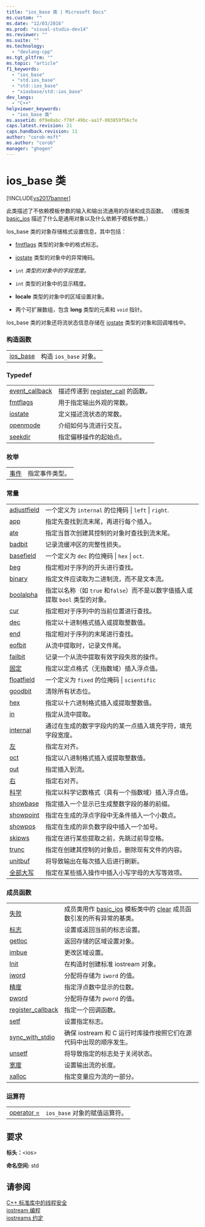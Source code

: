 ```yaml
---
title: "ios_base 类 | Microsoft Docs"
ms.custom: ""
ms.date: "12/03/2016"
ms.prod: "visual-studio-dev14"
ms.reviewer: ""
ms.suite: ""
ms.technology: 
  - "devlang-cpp"
ms.tgt_pltfrm: ""
ms.topic: "article"
f1_keywords: 
  - "ios_base"
  - "std.ios_base"
  - "std::ios_base"
  - "xiosbase/std::ios_base"
dev_langs: 
  - "C++"
helpviewer_keywords: 
  - "ios_base 类"
ms.assetid: 0f9e0abc-f70f-49bc-aa1f-003859f56cfe
caps.latest.revision: 21
caps.handback.revision: 11
author: "corob-msft"
ms.author: "corob"
manager: "ghogen"
---
```

# ios_base 类
[!INCLUDE[vs2017banner](../assembler/inline/includes/vs2017banner.md)]

此类描述了不依赖模板参数的输入和输出流通用的存储和成员函数。  （模板类 [basic\_ios](../standard-library/basic-ios-class.md) 描述了什么是通用对象以及什么依赖于模板参数。）  
  
 Ios\_base 类的对象存储格式设置信息，其中包括：  
  
-   [fmtflags](../Topic/ios_base::fmtflags.md) 类型的对象中的格式标志。  
  
-   [iostate](../Topic/ios_base::iostate.md) 类型的对象中的异常掩码。  
  
-   `int`  *类型的对象中的字段宽度。*  
  
-   `int` 类型的对象中的显示精度。  
  
-   **locale** 类型的对象中的区域设置对象。  
  
-   两个可扩展数组，包含 **long** 类型的元素和 `void` 指针。  
  
 Ios\_base 类的对象还将流状态信息存储在 [iostate](../Topic/ios_base::iostate.md) 类型的对象和回调堆栈中。  
  
### 构造函数  
  
|||  
|-|-|  
|[ios\_base](../Topic/ios_base::ios_base.md)|构造 `ios_base` 对象。|  
  
### Typedef  
  
|||  
|-|-|  
|[event\_callback](../Topic/ios_base::event_callback.md)|描述传递到 [register\_call](../Topic/ios_base::register_callback.md) 的函数。|  
|[fmtflags](../Topic/ios_base::fmtflags.md)|用于指定输出外观的常数。|  
|[iostate](../Topic/ios_base::iostate.md)|定义描述流状态的常数。|  
|[openmode](../Topic/ios_base::openmode.md)|介绍如何与流进行交互。|  
|[seekdir](../Topic/ios_base::seekdir.md)|指定偏移操作的起始点。|  
  
### 枚举  
  
|||  
|-|-|  
|[事件](../Topic/ios_base::event.md)|指定事件类型。|  
  
### 常量  
  
|||  
|-|-|  
|[adjustfield](../Topic/ios_base::fmtflags.md)|一个定义为 `internal` 的位掩码                      &#124; `left` &#124; `right`.|  
|[app](../Topic/ios_base::openmode.md)|指定先查找到流末尾，再进行每个插入。|  
|[ate](../Topic/ios_base::openmode.md)|指定当首次创建其控制的对象时查找到流末尾。|  
|[badbit](../Topic/ios_base::iostate.md)|记录流缓冲区的完整性损失。|  
|[basefield](../Topic/ios_base::fmtflags.md)|一个定义为 `dec` 的位掩码                      &#124; `hex` &#124; `oct`.|  
|[beg](../Topic/ios_base::seekdir.md)|指定相对于序列的开头进行查找。|  
|[binary](../Topic/ios_base::openmode.md)|指定文件应读取为二进制流，而不是文本流。|  
|[boolalpha](../Topic/ios_base::fmtflags.md)|指定以名称（如 `true` 和`false`）而不是以数字值插入或提取 `bool` 类型的对象。|  
|[cur](../Topic/ios_base::seekdir.md)|指定相对于序列中的当前位置进行查找。|  
|[dec](../Topic/ios_base::fmtflags.md)|指定以十进制格式插入或提取整数值。|  
|[end](../Topic/ios_base::seekdir.md)|指定相对于序列的末尾进行查找。|  
|[eofbit](../Topic/ios_base::iostate.md)|从流中提取时，记录文件尾。|  
|[failbit](../Topic/ios_base::iostate.md)|记录一个从流中提取有效字段失败的操作。|  
|[固定](../Topic/ios_base::fmtflags.md)|指定以定点格式（无指数域）插入浮点值。|  
|[floatfield](../Topic/ios_base::fmtflags.md)|一个定义为 `fixed` 的位掩码                      &#124; `scientific`|  
|[goodbit](../Topic/ios_base::iostate.md)|清除所有状态位。|  
|[hex](../Topic/ios_base::fmtflags.md)|指定以十六进制格式插入或提取整数值。|  
|[in](../Topic/ios_base::openmode.md)|指定从流中提取。|  
|[internal](../Topic/ios_base::fmtflags.md)|通过在生成的数字字段内的某一点插入填充字符，填充字段宽度。|  
|[左](../Topic/ios_base::fmtflags.md)|指定左对齐。|  
|[oct](../Topic/ios_base::fmtflags.md)|指定以八进制格式插入或提取整数值。|  
|[out](../Topic/ios_base::openmode.md)|指定插入到流。|  
|[右](../Topic/ios_base::fmtflags.md)|指定右对齐。|  
|[科学](../Topic/ios_base::fmtflags.md)|指定以科学记数格式（具有一个指数域）插入浮点值。|  
|[showbase](../Topic/ios_base::fmtflags.md)|指定插入一个显示已生成整数字段的基的前缀。|  
|[showpoint](../Topic/ios_base::fmtflags.md)|指定在生成的浮点字段中无条件插入一个小数点。|  
|[showpos](../Topic/ios_base::fmtflags.md)|指定在生成的非负数字段中插入一个加号。|  
|[skipws](../Topic/ios_base::fmtflags.md)|指定在进行某些提取之前，先跳过前导空格。|  
|[trunc](../Topic/ios_base::openmode.md)|指定在创建其控制的对象后，删除现有文件的内容。|  
|[unitbuf](../Topic/ios_base::fmtflags.md)|将导致输出在每次插入后进行刷新。|  
|[全部大写](../Topic/ios_base::fmtflags.md)|指定在某些插入操作中插入小写字母的大写等效项。|  
  
### 成员函数  
  
|||  
|-|-|  
|[失败](../Topic/ios_base::failure.md)|成员类用作 [basic\_ios](../standard-library/basic-ios-class.md) 模板类中的 [clear](../Topic/basic_ios::clear.md) 成员函数引发的所有异常的基类。|  
|[标志](../Topic/ios_base::flags.md)|设置或返回当前的标志设置。|  
|[getloc](../Topic/ios_base::getloc.md)|返回存储的区域设置对象。|  
|[imbue](../Topic/ios_base::imbue.md)|更改区域设置。|  
|[Init](../Topic/ios_base::Init.md)|在构造时创建标准 iostream 对象。|  
|[iword](../Topic/ios_base::iword.md)|分配将存储为 `iword` 的值。|  
|[精度](../Topic/ios_base::precision.md)|指定浮点数中显示的位数。|  
|[pword](../Topic/ios_base::pword.md)|分配将存储为 `pword` 的值。|  
|[register\_callback](../Topic/ios_base::register_callback.md)|指定一个回调函数。|  
|[setf](../Topic/ios_base::setf.md)|设置指定标志。|  
|[sync\_with\_stdio](../Topic/ios_base::sync_with_stdio.md)|确保 iostream 和 C 运行时库操作按照它们在源代码中出现的顺序发生。|  
|[unsetf](../Topic/ios_base::unsetf.md)|将导致指定的标志处于关闭状态。|  
|[宽度](../Topic/ios_base::width.md)|设置输出流的长度。|  
|[xalloc](../Topic/ios_base::xalloc.md)|指定变量应为流的一部分。|  
  
### 运算符  
  
|||  
|-|-|  
|[operator \=](../Topic/ios_base::operator=.md)|`ios_base` 对象的赋值运算符。|  
  
## 要求  
 **标头：**\<ios\>  
  
 **命名空间:** std  
  
## 请参阅  
 [C\+\+ 标准库中的线程安全](../standard-library/thread-safety-in-the-cpp-standard-library.md)   
 [iostream 编程](../standard-library/iostream-programming.md)   
 [iostreams 约定](../standard-library/iostreams-conventions.md)